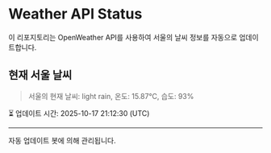 
# Weather API Status

이 리포지토리는 OpenWeather API를 사용하여 서울의 날씨 정보를 자동으로 업데이트합니다.

## 현재 서울 날씨
> 서울의 현재 날씨: light rain, 온도: 15.87°C, 습도: 93%

⏳ 업데이트 시간: 2025-10-17 21:12:30 (UTC)

---
자동 업데이트 봇에 의해 관리됩니다.
